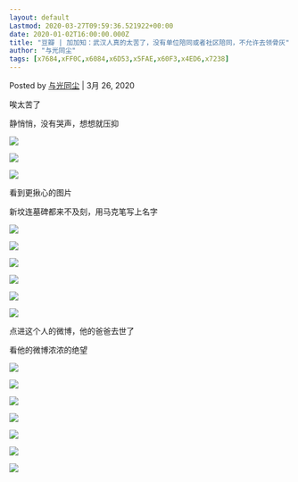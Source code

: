 ```yaml
---
layout: default
Lastmod: 2020-03-27T09:59:36.521922+00:00
date: 2020-01-02T16:00:00.000Z
title: "豆瓣 | 加加知：武汉人真的太苦了，没有单位陪同或者社区陪同，不允许去领骨灰"
author: "与光同尘"
tags: [x7684,xFF0C,x6084,x6D53,x5FAE,x60F3,x4ED6,x7238]
---
```


Posted by [与光同尘](https://chinadigitaltimes.net/chinese/author/yuri/) | 3月 26, 2020

唉太苦了

静悄悄，没有哭声，想想就压抑

![](https://images.weserv.nl/?url=https%3A//chinadigitaltimes.net/chinese/files/2020/03/%E9%AA%A8%E7%81%B01-23-300x172.jpg)

![](https://images.weserv.nl/?url=https%3A//chinadigitaltimes.net/chinese/files/2020/03/%E9%AA%A8%E7%81%B02-20-300x217.jpg)

![](https://images.weserv.nl/?url=https%3A//chinadigitaltimes.net/chinese/files/2020/03/%E9%AA%A8%E7%81%B03-1-256x300.jpg)

看到更揪心的图片

新坟连墓碑都来不及刻，用马克笔写上名字

![](https://images.weserv.nl/?url=https%3A//chinadigitaltimes.net/chinese/files/2020/03/1-23-300x225.jpg)

![](https://images.weserv.nl/?url=https%3A//chinadigitaltimes.net/chinese/files/2020/03/3-21-300x225.jpg)

![](https://images.weserv.nl/?url=https%3A//chinadigitaltimes.net/chinese/files/2020/03/%E9%AA%A8%E7%81%B05-300x225.jpg)

![](https://images.weserv.nl/?url=https%3A//chinadigitaltimes.net/chinese/files/2020/03/2-20-300x225.jpg)

![](https://images.weserv.nl/?url=https%3A//chinadigitaltimes.net/chinese/files/2020/03/%E9%AA%A8%E7%81%B06-11-225x300.jpg)

![](https://images.weserv.nl/?url=https%3A//chinadigitaltimes.net/chinese/files/2020/03/%E9%AA%A8%E7%81%B08-300x225.jpg)

点进这个人的微博，他的爸爸去世了

看他的微博浓浓的绝望

![](https://images.weserv.nl/?url=https%3A//chinadigitaltimes.net/chinese/files/2020/03/%E9%AA%A8%E7%81%B010-139x300.jpg)

![](https://images.weserv.nl/?url=https%3A//chinadigitaltimes.net/chinese/files/2020/03/%E9%AA%A8%E7%81%B011-7-229x300.jpg)

![](https://images.weserv.nl/?url=https%3A//chinadigitaltimes.net/chinese/files/2020/03/%E9%AA%A8%E7%81%B012-187x300.jpg)

![](https://images.weserv.nl/?url=https%3A//chinadigitaltimes.net/chinese/files/2020/03/%E9%AA%A8%E7%81%B014-5-245x300.jpg)

![](https://images.weserv.nl/?url=https%3A//chinadigitaltimes.net/chinese/files/2020/03/%E9%AA%A8%E7%81%B016-165x300.jpg)

![](https://images.weserv.nl/?url=https%3A//chinadigitaltimes.net/chinese/files/2020/03/%E9%AA%A8%E7%81%B017-160x300.jpg)

![](https://images.weserv.nl/?url=https%3A//chinadigitaltimes.net/chinese/files/2020/03/%E9%AA%A8%E7%81%B019-212x300.jpg)

